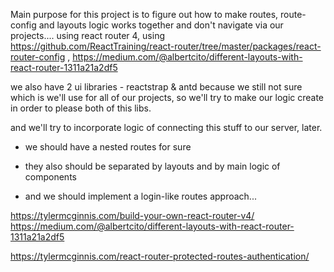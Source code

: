 Main purpose for this project is to figure out how to make routes, route-config and layouts logic works together
and don't navigate via our projects....
using react router 4, using https://github.com/ReactTraining/react-router/tree/master/packages/react-router-config
, https://medium.com/@albertcito/different-layouts-with-react-router-1311a21a2df5

we also have 2 ui libraries - reactstrap & antd
because we still not sure which is we'll use for all of our projects, so we'll try to make our logic create in order to please both of this libs.

and we'll try to incorporate logic of connecting this stuff to our server, later.



- we should have a nested routes for sure


- they also should be separated by layouts and by main logic of components


- and we should implement a login-like routes approach...

https://tylermcginnis.com/build-your-own-react-router-v4/
https://medium.com/@albertcito/different-layouts-with-react-router-1311a21a2df5

https://tylermcginnis.com/react-router-protected-routes-authentication/
